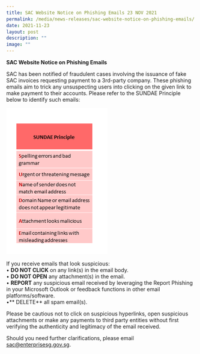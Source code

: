 ```yaml
---
title: SAC Website Notice on Phishing Emails 23 NOV 2021
permalink: /media/news-releases/sac-website-notice-on-phishing-emails/
date: 2021-11-23
layout: post
description: ""
image: ""
---
```

**SAC Website Notice on Phishing Emails**
 
SAC has been notified of fraudulent cases involving the issuance of fake SAC invoices requesting payment to a 3rd-party company. These phishing emails aim to trick any unsuspecting users into clicking on the given link to make payment to their accounts.
Please refer to the SUNDAE Principle below to identify such emails:

![SUNDAE Principle](/images/press-release/photos/Sundae1.png)

If you receive emails that look suspicious:<br>
• **DO NOT CLICK** on any link(s) in the email body.<br>
• **DO NOT OPEN** any attachment(s) in the email.<br>
• **REPORT** any suspicious email received by leveraging the Report Phishing in your Microsoft Outlook or feedback functions in other email platforms/software.<br>
•** DELETE** all spam email(s).

 
Please be cautious not to click on suspicious hyperlinks, open suspicious attachments or make any payments to third party entities without first verifying the authenticity and legitimacy of the email received.
 
Should you need further clarifications, please email sac@enterprisesg.gov.sg.